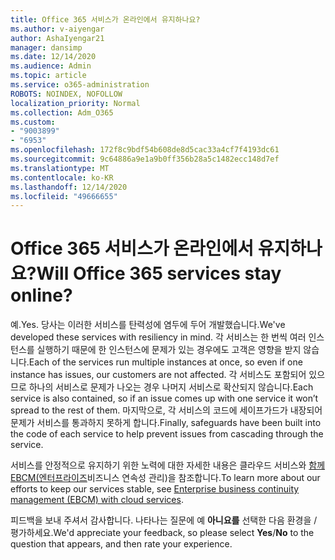 ```yaml
---
title: Office 365 서비스가 온라인에서 유지하나요?
ms.author: v-aiyengar
author: AshaIyengar21
manager: dansimp
ms.date: 12/14/2020
ms.audience: Admin
ms.topic: article
ms.service: o365-administration
ROBOTS: NOINDEX, NOFOLLOW
localization_priority: Normal
ms.collection: Adm_O365
ms.custom:
- "9003899"
- "6953"
ms.openlocfilehash: 172f8c9bdf54b608de8d5cac33a4cf7f4193dc61
ms.sourcegitcommit: 9c64886a9e1a9b0ff356b28a5c1482ecc148d7ef
ms.translationtype: MT
ms.contentlocale: ko-KR
ms.lasthandoff: 12/14/2020
ms.locfileid: "49666655"
---
```

# <a name="will-office-365-services-stay-online"></a><span data-ttu-id="f8d1e-102">Office 365 서비스가 온라인에서 유지하나요?</span><span class="sxs-lookup"><span data-stu-id="f8d1e-102">Will Office 365 services stay online?</span></span>

<span data-ttu-id="f8d1e-103">예.</span><span class="sxs-lookup"><span data-stu-id="f8d1e-103">Yes.</span></span> <span data-ttu-id="f8d1e-104">당사는 이러한 서비스를 탄력성에 염두에 두어 개발했습니다.</span><span class="sxs-lookup"><span data-stu-id="f8d1e-104">We've developed these services with resiliency in mind.</span></span> <span data-ttu-id="f8d1e-105">각 서비스는 한 번씩 여러 인스턴스를 실행하기 때문에 한 인스턴스에 문제가 있는 경우에도 고객은 영향을 받지 않습니다.</span><span class="sxs-lookup"><span data-stu-id="f8d1e-105">Each of the services run multiple instances at once, so even if one instance has issues, our customers are not affected.</span></span> <span data-ttu-id="f8d1e-106">각 서비스도 포함되어 있으므로 하나의 서비스로 문제가 나오는 경우 나머지 서비스로 확산되지 않습니다.</span><span class="sxs-lookup"><span data-stu-id="f8d1e-106">Each service is also contained, so if an issue comes up with one service it won’t spread to the rest of them.</span></span> <span data-ttu-id="f8d1e-107">마지막으로, 각 서비스의 코드에 세이프가드가 내장되어 문제가 서비스를 통과하지 못하게 합니다.</span><span class="sxs-lookup"><span data-stu-id="f8d1e-107">Finally, safeguards have been built into the code of each service to help prevent issues from cascading through the service.</span></span>

<span data-ttu-id="f8d1e-108">서비스를 안정적으로 유지하기 위한 노력에 대한 자세한 내용은 클라우드 서비스와 [함께 EBCM(엔터프라이즈](https://go.microsoft.com/fwlink/?linkid=2124377)비즈니스 연속성 관리)을 참조합니다.</span><span class="sxs-lookup"><span data-stu-id="f8d1e-108">To learn more about our efforts to keep our services stable, see [Enterprise business continuity management (EBCM) with cloud services](https://go.microsoft.com/fwlink/?linkid=2124377).</span></span>

<span data-ttu-id="f8d1e-109">피드백을 보내 주셔서 감사합니다. 나타나는 질문에 예 **아니요를** 선택한 다음 환경을 /  평가하세요.</span><span class="sxs-lookup"><span data-stu-id="f8d1e-109">We'd appreciate your feedback, so please select **Yes**/**No** to the question that appears, and then rate your experience.</span></span>